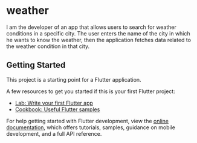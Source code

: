# weather

I am the developer of an app that allows users to search for weather conditions in a specific city.
The user enters the name of the city in which he wants to know the weather, then the application fetches data related to the weather condition in that city.

## Getting Started

This project is a starting point for a Flutter application.

A few resources to get you started if this is your first Flutter project:

- [Lab: Write your first Flutter app](https://docs.flutter.dev/get-started/codelab)
- [Cookbook: Useful Flutter samples](https://docs.flutter.dev/cookbook)

For help getting started with Flutter development, view the
[online documentation](https://docs.flutter.dev/), which offers tutorials,
samples, guidance on mobile development, and a full API reference.
